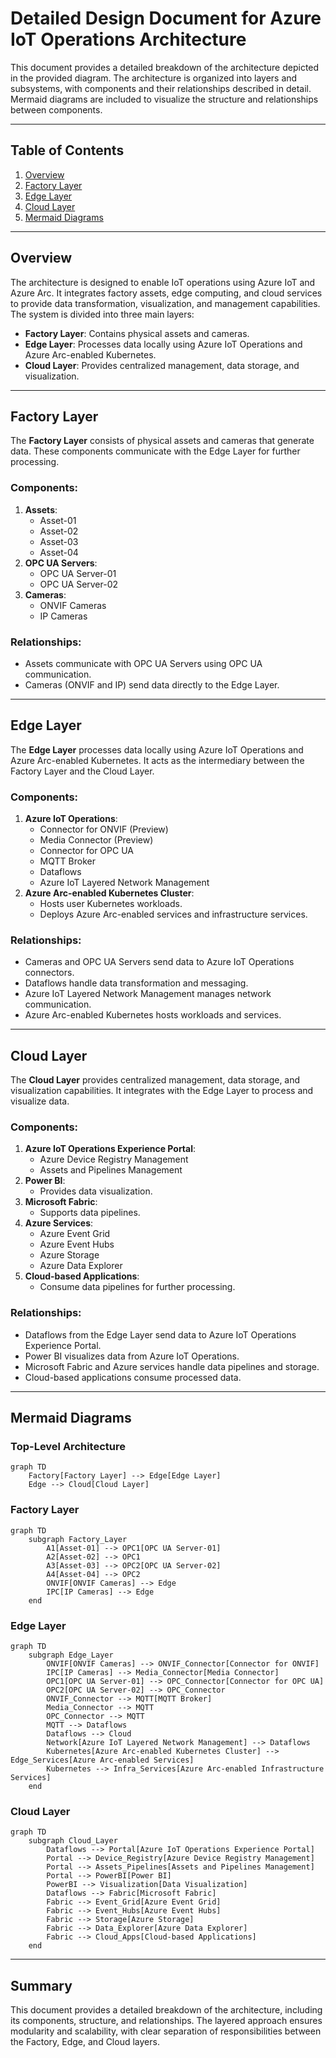 # Detailed Design Document for Azure IoT Operations Architecture

This document provides a detailed breakdown of the architecture depicted in the provided diagram. The architecture is organized into layers and subsystems, with components and their relationships described in detail. Mermaid diagrams are included to visualize the structure and relationships between components.

---

## Table of Contents
1. [Overview](#overview)
2. [Factory Layer](#factory-layer)
3. [Edge Layer](#edge-layer)
4. [Cloud Layer](#cloud-layer)
5. [Mermaid Diagrams](#mermaid-diagrams)

---

## Overview

The architecture is designed to enable IoT operations using Azure IoT and Azure Arc. It integrates factory assets, edge computing, and cloud services to provide data transformation, visualization, and management capabilities. The system is divided into three main layers:
- **Factory Layer**: Contains physical assets and cameras.
- **Edge Layer**: Processes data locally using Azure IoT Operations and Azure Arc-enabled Kubernetes.
- **Cloud Layer**: Provides centralized management, data storage, and visualization.

---

## Factory Layer

The **Factory Layer** consists of physical assets and cameras that generate data. These components communicate with the Edge Layer for further processing.

### Components:
1. **Assets**:
   - Asset-01
   - Asset-02
   - Asset-03
   - Asset-04
2. **OPC UA Servers**:
   - OPC UA Server-01
   - OPC UA Server-02
3. **Cameras**:
   - ONVIF Cameras
   - IP Cameras

### Relationships:
- Assets communicate with OPC UA Servers using OPC UA communication.
- Cameras (ONVIF and IP) send data directly to the Edge Layer.

---

## Edge Layer

The **Edge Layer** processes data locally using Azure IoT Operations and Azure Arc-enabled Kubernetes. It acts as the intermediary between the Factory Layer and the Cloud Layer.

### Components:
1. **Azure IoT Operations**:
   - Connector for ONVIF (Preview)
   - Media Connector (Preview)
   - Connector for OPC UA
   - MQTT Broker
   - Dataflows
   - Azure IoT Layered Network Management
2. **Azure Arc-enabled Kubernetes Cluster**:
   - Hosts user Kubernetes workloads.
   - Deploys Azure Arc-enabled services and infrastructure services.

### Relationships:
- Cameras and OPC UA Servers send data to Azure IoT Operations connectors.
- Dataflows handle data transformation and messaging.
- Azure IoT Layered Network Management manages network communication.
- Azure Arc-enabled Kubernetes hosts workloads and services.

---

## Cloud Layer

The **Cloud Layer** provides centralized management, data storage, and visualization capabilities. It integrates with the Edge Layer to process and visualize data.

### Components:
1. **Azure IoT Operations Experience Portal**:
   - Azure Device Registry Management
   - Assets and Pipelines Management
2. **Power BI**:
   - Provides data visualization.
3. **Microsoft Fabric**:
   - Supports data pipelines.
4. **Azure Services**:
   - Azure Event Grid
   - Azure Event Hubs
   - Azure Storage
   - Azure Data Explorer
5. **Cloud-based Applications**:
   - Consume data pipelines for further processing.

### Relationships:
- Dataflows from the Edge Layer send data to Azure IoT Operations Experience Portal.
- Power BI visualizes data from Azure IoT Operations.
- Microsoft Fabric and Azure services handle data pipelines and storage.
- Cloud-based applications consume processed data.

---

## Mermaid Diagrams

### Top-Level Architecture
```mermaid
graph TD
    Factory[Factory Layer] --> Edge[Edge Layer]
    Edge --> Cloud[Cloud Layer]
```

### Factory Layer
```mermaid
graph TD
    subgraph Factory_Layer
        A1[Asset-01] --> OPC1[OPC UA Server-01]
        A2[Asset-02] --> OPC1
        A3[Asset-03] --> OPC2[OPC UA Server-02]
        A4[Asset-04] --> OPC2
        ONVIF[ONVIF Cameras] --> Edge
        IPC[IP Cameras] --> Edge
    end
```

### Edge Layer
```mermaid
graph TD
    subgraph Edge_Layer
        ONVIF[ONVIF Cameras] --> ONVIF_Connector[Connector for ONVIF]
        IPC[IP Cameras] --> Media_Connector[Media Connector]
        OPC1[OPC UA Server-01] --> OPC_Connector[Connector for OPC UA]
        OPC2[OPC UA Server-02] --> OPC_Connector
        ONVIF_Connector --> MQTT[MQTT Broker]
        Media_Connector --> MQTT
        OPC_Connector --> MQTT
        MQTT --> Dataflows
        Dataflows --> Cloud
        Network[Azure IoT Layered Network Management] --> Dataflows
        Kubernetes[Azure Arc-enabled Kubernetes Cluster] --> Edge_Services[Azure Arc-enabled Services]
        Kubernetes --> Infra_Services[Azure Arc-enabled Infrastructure Services]
    end
```

### Cloud Layer
```mermaid
graph TD
    subgraph Cloud_Layer
        Dataflows --> Portal[Azure IoT Operations Experience Portal]
        Portal --> Device_Registry[Azure Device Registry Management]
        Portal --> Assets_Pipelines[Assets and Pipelines Management]
        Portal --> PowerBI[Power BI]
        PowerBI --> Visualization[Data Visualization]
        Dataflows --> Fabric[Microsoft Fabric]
        Fabric --> Event_Grid[Azure Event Grid]
        Fabric --> Event_Hubs[Azure Event Hubs]
        Fabric --> Storage[Azure Storage]
        Fabric --> Data_Explorer[Azure Data Explorer]
        Fabric --> Cloud_Apps[Cloud-based Applications]
    end
```

---

## Summary

This document provides a detailed breakdown of the architecture, including its components, structure, and relationships. The layered approach ensures modularity and scalability, with clear separation of responsibilities between the Factory, Edge, and Cloud layers.
```